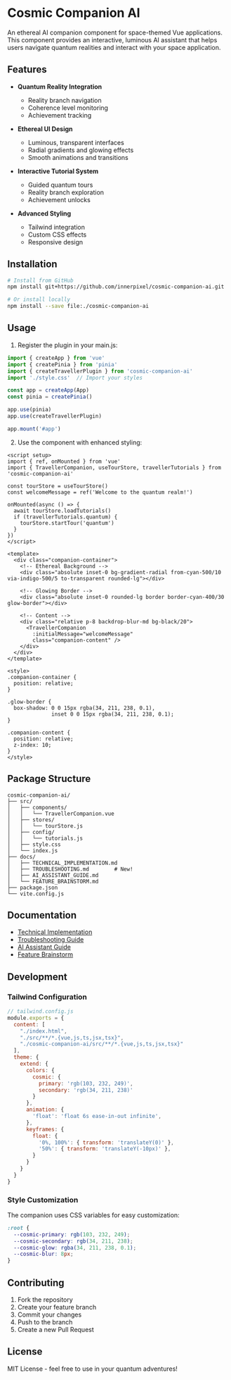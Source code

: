 # Cosmic Companion AI

An ethereal AI companion component for space-themed Vue applications. This component provides an interactive, luminous AI assistant that helps users navigate quantum realities and interact with your space application.

## Features

- **Quantum Reality Integration**
  - Reality branch navigation
  - Coherence level monitoring
  - Achievement tracking

- **Ethereal UI Design**
  - Luminous, transparent interfaces
  - Radial gradients and glowing effects
  - Smooth animations and transitions

- **Interactive Tutorial System**
  - Guided quantum tours
  - Reality branch exploration
  - Achievement unlocks

- **Advanced Styling**
  - Tailwind integration
  - Custom CSS effects
  - Responsive design

## Installation

```bash
# Install from GitHub
npm install git+https://github.com/innerpixel/cosmic-companion-ai.git

# Or install locally
npm install --save file:./cosmic-companion-ai
```

## Usage

1. Register the plugin in your main.js:
```javascript
import { createApp } from 'vue'
import { createPinia } from 'pinia'
import { createTravellerPlugin } from 'cosmic-companion-ai'
import './style.css'  // Import your styles

const app = createApp(App)
const pinia = createPinia()

app.use(pinia)
app.use(createTravellerPlugin)

app.mount('#app')
```

2. Use the component with enhanced styling:
```vue
<script setup>
import { ref, onMounted } from 'vue'
import { TravellerCompanion, useTourStore, travellerTutorials } from 'cosmic-companion-ai'

const tourStore = useTourStore()
const welcomeMessage = ref('Welcome to the quantum realm!')

onMounted(async () => {
  await tourStore.loadTutorials()
  if (travellerTutorials.quantum) {
    tourStore.startTour('quantum')
  }
})
</script>

<template>
  <div class="companion-container">
    <!-- Ethereal Background -->
    <div class="absolute inset-0 bg-gradient-radial from-cyan-500/10 via-indigo-500/5 to-transparent rounded-lg"></div>
    
    <!-- Glowing Border -->
    <div class="absolute inset-0 rounded-lg border border-cyan-400/30 glow-border"></div>
    
    <!-- Content -->
    <div class="relative p-8 backdrop-blur-md bg-black/20">
      <TravellerCompanion 
        :initialMessage="welcomeMessage"
        class="companion-content" />
    </div>
  </div>
</template>

<style>
.companion-container {
  position: relative;
}

.glow-border {
  box-shadow: 0 0 15px rgba(34, 211, 238, 0.1),
              inset 0 0 15px rgba(34, 211, 238, 0.1);
}

.companion-content {
  position: relative;
  z-index: 10;
}
</style>
```

## Package Structure

```
cosmic-companion-ai/
├── src/
│   ├── components/
│   │   └── TravellerCompanion.vue
│   ├── stores/
│   │   └── tourStore.js
│   ├── config/
│   │   └── tutorials.js
│   ├── style.css
│   └── index.js
├── docs/
│   ├── TECHNICAL_IMPLEMENTATION.md
│   ├── TROUBLESHOOTING.md        # New!
│   ├── AI_ASSISTANT_GUIDE.md
│   └── FEATURE_BRAINSTORM.md
├── package.json
└── vite.config.js
```

## Documentation

- [Technical Implementation](./docs/TECHNICAL_IMPLEMENTATION.md)
- [Troubleshooting Guide](./docs/TROUBLESHOOTING.md)
- [AI Assistant Guide](./docs/AI_ASSISTANT_GUIDE.md)
- [Feature Brainstorm](./docs/FEATURE_BRAINSTORM.md)

## Development

### Tailwind Configuration

```javascript
// tailwind.config.js
module.exports = {
  content: [
    "./index.html",
    "./src/**/*.{vue,js,ts,jsx,tsx}",
    "./cosmic-companion-ai/src/**/*.{vue,js,ts,jsx,tsx}"
  ],
  theme: {
    extend: {
      colors: {
        cosmic: {
          primary: 'rgb(103, 232, 249)',
          secondary: 'rgb(34, 211, 238)'
        }
      },
      animation: {
        'float': 'float 6s ease-in-out infinite',
      },
      keyframes: {
        float: {
          '0%, 100%': { transform: 'translateY(0)' },
          '50%': { transform: 'translateY(-10px)' },
        }
      }
    }
  }
}
```

### Style Customization

The companion uses CSS variables for easy customization:

```css
:root {
  --cosmic-primary: rgb(103, 232, 249);
  --cosmic-secondary: rgb(34, 211, 238);
  --cosmic-glow: rgba(34, 211, 238, 0.1);
  --cosmic-blur: 8px;
}
```

## Contributing

1. Fork the repository
2. Create your feature branch
3. Commit your changes
4. Push to the branch
5. Create a new Pull Request

## License

MIT License - feel free to use in your quantum adventures!
